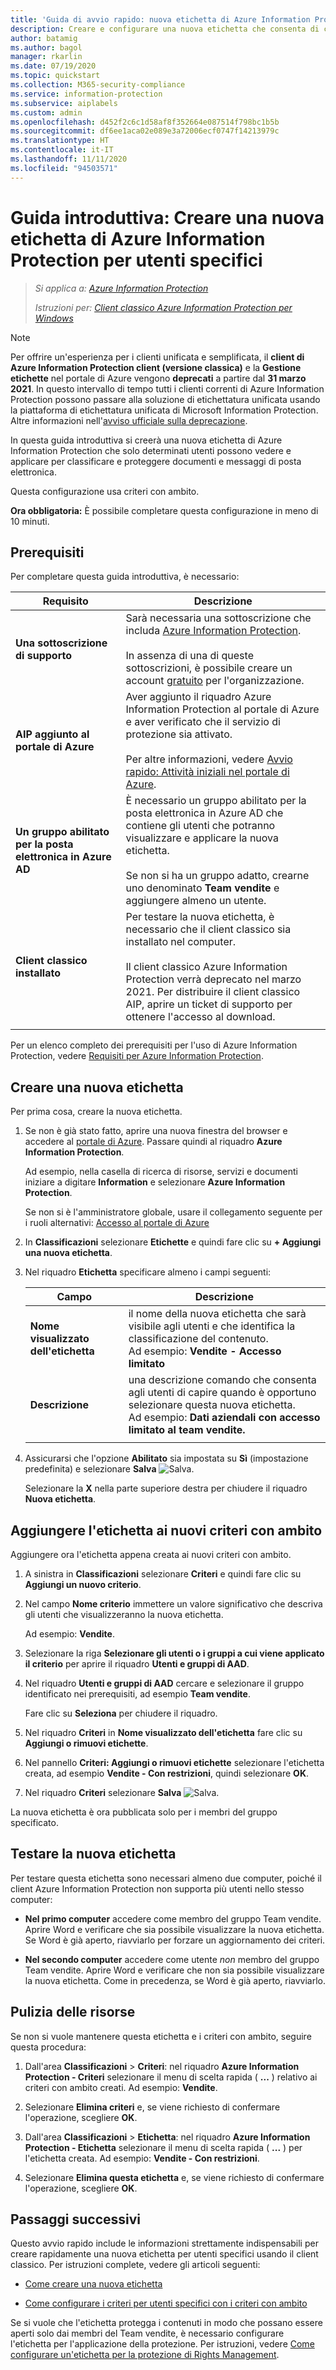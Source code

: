 ```yaml
---
title: 'Guida di avvio rapido: nuova etichetta di Azure Information Protection per utenti specifici - AIP'
description: Creare e configurare una nuova etichetta che consenta di classificare documenti e messaggi di posta elettronica per un subset di utenti usando criteri con ambito.
author: batamig
ms.author: bagol
manager: rkarlin
ms.date: 07/19/2020
ms.topic: quickstart
ms.collection: M365-security-compliance
ms.service: information-protection
ms.subservice: aiplabels
ms.custom: admin
ms.openlocfilehash: d452f2c6c1d58af8f352664e087514f798bc1b5b
ms.sourcegitcommit: df6ee1aca02e089e3a72006ecf0747f14213979c
ms.translationtype: HT
ms.contentlocale: it-IT
ms.lasthandoff: 11/11/2020
ms.locfileid: "94503571"
---
```

# <a name="quickstart-create-a-new-azure-information-protection-label-for-specific-users"></a>Guida introduttiva: Creare una nuova etichetta di Azure Information Protection per utenti specifici

>*Si applica a: [Azure Information Protection](https://azure.microsoft.com/pricing/details/information-protection)*
>
> *Istruzioni per: [Client classico Azure Information Protection per Windows](faqs.md#whats-the-difference-between-the-azure-information-protection-classic-and-unified-labeling-clients)*

>[!NOTE]
> Per offrire un'esperienza per i clienti unificata e semplificata, il **client di Azure Information Protection client (versione classica)** e la **Gestione etichette** nel portale di Azure vengono **deprecati** a partire dal **31 marzo 2021**. In questo intervallo di tempo tutti i clienti correnti di Azure Information Protection possono passare alla soluzione di etichettatura unificata usando la piattaforma di etichettatura unificata di Microsoft Information Protection. Altre informazioni nell'[avviso ufficiale sulla deprecazione](https://aka.ms/aipclassicsunset).

In questa guida introduttiva si creerà una nuova etichetta di Azure Information Protection che solo determinati utenti possono vedere e applicare per classificare e proteggere documenti e messaggi di posta elettronica.

Questa configurazione usa criteri con ambito.

**Ora obbligatoria:** È possibile completare questa configurazione in meno di 10 minuti.

## <a name="prerequisites"></a>Prerequisiti

Per completare questa guida introduttiva, è necessario:

|Requisito  |Descrizione  |
|---------|---------|
|**Una sottoscrizione di supporto**     |  Sarà necessaria una sottoscrizione che includa [Azure Information Protection](https://azure.microsoft.com/pricing/details/information-protection/). </br></br>In assenza di una di queste sottoscrizioni, è possibile creare un account [gratuito](https://admin.microsoft.com/Signup/Signup.aspx?OfferId=87dd2714-d452-48a0-a809-d2f58c4f68b7) per l'organizzazione.       |
|**AIP aggiunto al portale di Azure**    |  Aver aggiunto il riquadro Azure Information Protection al portale di Azure e aver verificato che il servizio di protezione sia attivato. </br></br>Per altre informazioni, vedere [Avvio rapido: Attività iniziali nel portale di Azure](quickstart-viewpolicy.md).       |
|**Un gruppo abilitato per la posta elettronica in Azure AD**     | È necessario un gruppo abilitato per la posta elettronica in Azure AD che contiene gli utenti che potranno visualizzare e applicare la nuova etichetta. </br></br>Se non si ha un gruppo adatto, crearne uno denominato **Team vendite** e aggiungere almeno un utente. |
|**Client classico installato**    |   Per testare la nuova etichetta, è necessario che il client classico sia installato nel computer. </br></br>Il client classico Azure Information Protection verrà deprecato nel marzo 2021. Per distribuire il client classico AIP, aprire un ticket di supporto per ottenere l'accesso al download.  |
| | |

Per un elenco completo dei prerequisiti per l'uso di Azure Information Protection, vedere [Requisiti per Azure Information Protection](requirements.md).

## <a name="create-a-new-label"></a>Creare una nuova etichetta

Per prima cosa, creare la nuova etichetta.

1. Se non è già stato fatto, aprire una nuova finestra del browser e accedere al [portale di Azure](https://portal.azure.com). Passare quindi al riquadro **Azure Information Protection**.

    Ad esempio, nella casella di ricerca di risorse, servizi e documenti iniziare a digitare **Information** e selezionare **Azure Information Protection**.

    Se non si è l'amministratore globale, usare il collegamento seguente per i ruoli alternativi: [Accesso al portale di Azure](configure-policy.md#signing-in-to-the-azure-portal)

1. In **Classificazioni** selezionare **Etichette** e quindi fare clic su **+ Aggiungi una nuova etichetta**.

1. Nel riquadro **Etichetta** specificare almeno i campi seguenti:

    |Campo  |Descrizione  |
    |---------|---------|
    |**Nome visualizzato dell'etichetta**     |    il nome della nuova etichetta che sarà visibile agli utenti e che identifica la classificazione del contenuto. </br>Ad esempio: **Vendite - Accesso limitato**    |
    |**Descrizione**     |   una descrizione comando che consenta agli utenti di capire quando è opportuno selezionare questa nuova etichetta. </br> Ad esempio: **Dati aziendali con accesso limitato al team vendite.**     |
    | | | 

1. Assicurarsi che l'opzione **Abilitato** sia impostata su **Sì** (impostazione predefinita) e selezionare **Salva** ![Salva](media/qs-tutor/save-icon.png "Salva").

    Selezionare la **X** nella parte superiore destra per chiudere il riquadro **Nuova etichetta**.

## <a name="add-the-label-to-a-new-scoped-policy"></a>Aggiungere l'etichetta ai nuovi criteri con ambito

Aggiungere ora l'etichetta appena creata ai nuovi criteri con ambito.

1. A sinistra in **Classificazioni** selezionare **Criteri** e quindi fare clic su **Aggiungi un nuovo criterio**.

1. Nel campo **Nome criterio** immettere un valore significativo che descriva gli utenti che visualizzeranno la nuova etichetta.

    Ad esempio: **Vendite**.

1. Selezionare la riga **Selezionare gli utenti o i gruppi a cui viene applicato il criterio** per aprire il riquadro **Utenti e gruppi di AAD**.

1. Nel riquadro **Utenti e gruppi di AAD** cercare e selezionare il gruppo identificato nei prerequisiti, ad esempio **Team vendite**.

    Fare clic su **Seleziona** per chiudere il riquadro.

1. Nel riquadro **Criteri** in **Nome visualizzato dell'etichetta** fare clic su **Aggiungi o rimuovi etichette**.

1. Nel pannello **Criteri: Aggiungi o rimuovi etichette** selezionare l'etichetta creata, ad esempio **Vendite - Con restrizioni**, quindi selezionare **OK**.

1. Nel riquadro **Criteri** selezionare **Salva** ![Salva](media/qs-tutor/save-icon.png "Salva").

La nuova etichetta è ora pubblicata solo per i membri del gruppo specificato.

## <a name="test-your-new-label"></a>Testare la nuova etichetta

Per testare questa etichetta sono necessari almeno due computer, poiché il client Azure Information Protection non supporta più utenti nello stesso computer:

- **Nel primo computer** accedere come membro del gruppo Team vendite. Aprire Word e verificare che sia possibile visualizzare la nuova etichetta. Se Word è già aperto, riavviarlo per forzare un aggiornamento dei criteri.

- **Nel secondo computer** accedere come utente *non* membro del gruppo Team vendite. Aprire Word e verificare che non sia possibile visualizzare la nuova etichetta. Come in precedenza, se Word è già aperto, riavviarlo.

## <a name="clean-up-resources"></a>Pulizia delle risorse

Se non si vuole mantenere questa etichetta e i criteri con ambito, seguire questa procedura:

1. Dall'area **Classificazioni** > **Criteri**: nel riquadro **Azure Information Protection - Criteri** selezionare il menu di scelta rapida ( **...** ) relativo ai criteri con ambito creati. Ad esempio: **Vendite**.

1. Selezionare **Elimina criteri** e, se viene richiesto di confermare l'operazione, scegliere **OK**.

1. Dall'area **Classificazioni** > **Etichetta**: nel riquadro **Azure Information Protection - Etichetta** selezionare il menu di scelta rapida ( **...** ) per l'etichetta creata.  Ad esempio: **Vendite - Con restrizioni**.

1. Selezionare **Elimina questa etichetta** e, se viene richiesto di confermare l'operazione, scegliere **OK**.

## <a name="next-steps"></a>Passaggi successivi

Questo avvio rapido include le informazioni strettamente indispensabili per creare rapidamente una nuova etichetta per utenti specifici usando il client classico. Per istruzioni complete, vedere gli articoli seguenti:

- [Come creare una nuova etichetta](configure-policy-new-label.md)

- [Come configurare i criteri per utenti specifici con i criteri con ambito](configure-policy-scope.md)

Se si vuole che l'etichetta protegga i contenuti in modo che possano essere aperti solo dai membri del Team vendite, è necessario configurare l'etichetta per l'applicazione della protezione. Per istruzioni, vedere [Come configurare un'etichetta per la protezione di Rights Management](configure-policy-protection.md).
